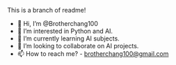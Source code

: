This is a branch of readme!

- 👋 Hi, I’m @Brotherchang100
- 👀 I’m interested in Python and AI.
- 🌱 I’m currently learning AI subjects.
- 💞️ I’m looking to collaborate on AI projects.
- 📫 How to reach me? - brotherchang100@gmail.com



<!---
Brotherchang100/Brotherchang100 is a ✨ special ✨ repository because its `README.md` (this file) appears on your GitHub profile.
You can click the Preview link to take a look at your changes.
--->
